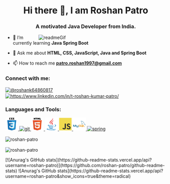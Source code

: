 <h1 align="center">Hi there 👋, I am Roshan Patro</h1>
<h3 align="center">A motivated Java Developer from India.</h3>

<img align="right" alt="readmeGif" width="400" src="https://qph.cf2.quoracdn.net/main-qimg-82b7314fe96c4a2d8f3088207a4afd8d">

<!-- <p align="left"> <img src="https://komarev.com/ghpvc/?username=roshan-patro&label=Profile%20views&color=0e75b6&style=flat" alt="roshan-patro" /> </p> -->


- 🌱 I’m currently learning **Java Spring Boot**

- 💬 Ask me about **HTML, CSS, JavaScript, Java and Spring Boot**

- 📫 How to reach me **patro.roshan1997@gmail.com**

<h3 align="left">Connect with me:</h3>
<p align="left">
<a href="https://twitter.com/@roshank64860817" target="blank"><img align="center" src="https://raw.githubusercontent.com/rahuldkjain/github-profile-readme-generator/master/src/images/icons/Social/twitter.svg" alt="@roshank64860817" height="30" width="40" /></a>
<a href="https://linkedin.com/in/https://www.linkedin.com/in/t-roshan-kumar-patro/" target="blank"><img align="center" src="https://raw.githubusercontent.com/rahuldkjain/github-profile-readme-generator/master/src/images/icons/Social/linked-in-alt.svg" alt="https://www.linkedin.com/in/t-roshan-kumar-patro/" height="30" width="40" /></a>
</p>

<h3 align="left">Languages and Tools:</h3>
<p align="left"> <a href="" target="_blank" rel="noreferrer"> <img src="https://raw.githubusercontent.com/devicons/devicon/master/icons/css3/css3-original-wordmark.svg" alt="css3" width="40" height="40"/> </a> <a href="https://git-scm.com/" target="_blank" rel="noreferrer"> <img src="https://www.vectorlogo.zone/logos/git-scm/git-scm-icon.svg" alt="git" width="40" height="40"/> </a> <a href="" target="_blank" rel="noreferrer"> <img src="https://raw.githubusercontent.com/devicons/devicon/master/icons/html5/html5-original-wordmark.svg" alt="html5" width="40" height="40"/> </a> <a href="" target="_blank" rel="noreferrer"> <img src="https://raw.githubusercontent.com/devicons/devicon/master/icons/java/java-original.svg" alt="java" width="40" height="40"/> </a> <a href="" target="_blank" rel="noreferrer"> <img src="https://raw.githubusercontent.com/devicons/devicon/master/icons/javascript/javascript-original.svg" alt="javascript" width="40" height="40"/> </a> </a> <a href="https://www.mysql.com/" target="_blank" rel="noreferrer"> <img src="https://raw.githubusercontent.com/devicons/devicon/master/icons/mysql/mysql-original-wordmark.svg" alt="mysql" width="40" height="40"/> </a> <a href="" target="_blank" rel="noreferrer"> <img src="https://www.vectorlogo.zone/logos/springio/springio-icon.svg" alt="spring" width="40" height="40"/> </a></p>

<p><img align="center" src="https://github-readme-streak-stats.herokuapp.com/?user=roshan-patro&" alt="roshan-patro" /></p>
<p><img align="center" src="https://github-readme-stats.vercel.app/api?username=Roshan-Patro&show_icons=true&count_private=true&theme=radical" alt="roshan-patro"/></p>
[![Anurag's GitHub stats](https://github-readme-stats.vercel.app/api?username=roshan-patro)](https://github.com/roshan-patro/github-readme-stats)
![Anurag's GitHub stats](https://github-readme-stats.vercel.app/api?username=roshan-patro&show_icons=true&theme=radical)
